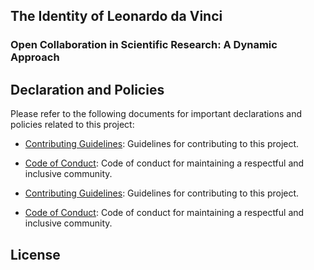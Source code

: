 ## The Identity of Leonardo da Vinci

### Open Collaboration in Scientific Research: A Dynamic Approach

## Declaration and Policies

Please refer to the following documents for important declarations and policies related to this project:

- [Contributing Guidelines](../CONTRIBUTING.md): Guidelines for contributing to this project.
- [Code of Conduct](../CODE_OF_CONDUCT.md): Code of conduct for maintaining a respectful and inclusive community.

- [Contributing Guidelines](CONTRIBUTING.md): Guidelines for contributing to this project.
- [Code of Conduct](CODE_OF_CONDUCT.md): Code of conduct for maintaining a respectful and inclusive community.



## License


<!--

**Here are some ideas to get you started:**

🙋‍♀️ A short introduction - what is your organization all about?
🌈 Contribution guidelines - how can the community get involved?
👩‍💻 Useful resources - where can the community find your docs? Is there anything else the community should know?
🍿 Fun facts - what does your team eat for breakfast?
🧙 Remember, you can do mighty things with the power of [Markdown](https://docs.github.com/github/writing-on-github/getting-started-with-writing-and-formatting-on-github/basic-writing-and-formatting-syntax)
-->
